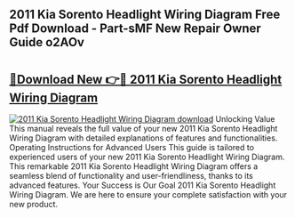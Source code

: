 ## 2011 Kia Sorento Headlight Wiring Diagram Free Pdf Download - Part-sMF New Repair Owner Guide o2AOv

# <h2><a href="http://dftvrtj.blite.top/?on=2011+Kia+Sorento+Headlight+Wiring+Diagram">🔗Download New 👉🔴 2011 Kia Sorento Headlight Wiring Diagram</a></h2>

[![2011 Kia Sorento Headlight Wiring Diagram download](https://i.imgur.com/lujVjoI.png)](http://dftvrtj.blite.top/?on=2011+Kia+Sorento+Headlight+Wiring+Diagram)
Unlocking Value This manual reveals the full value of your new 2011 Kia Sorento Headlight Wiring Diagram with detailed explanations of features and functionalities. Operating Instructions for Advanced Users This guide is tailored to experienced users of your new 2011 Kia Sorento Headlight Wiring Diagram. This remarkable 2011 Kia Sorento Headlight Wiring Diagram offers a seamless blend of functionality and user-friendliness, thanks to its advanced features. Your Success is Our Goal 2011 Kia Sorento Headlight Wiring Diagram. We are here to ensure your complete satisfaction with your new product.
